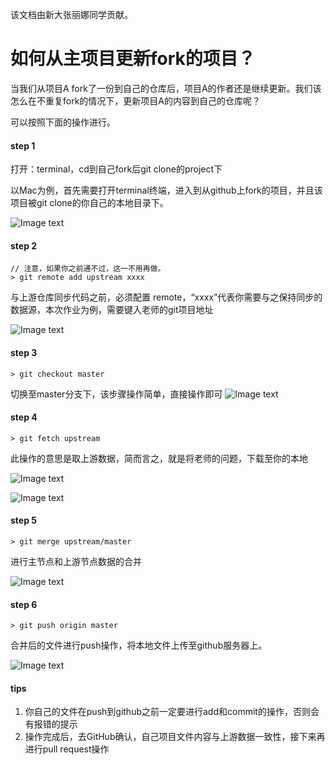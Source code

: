 该文档由新大张丽娜同学贡献。

# 如何从主项目更新fork的项目？

当我们从项目A fork了一份到自己的仓库后，项目A的作者还是继续更新。我们该怎么在不重复fork的情况下，更新项目A的内容到自己的仓库呢？

可以按照下面的操作进行。

#### step 1

打开：terminal，cd到自己fork后git clone的project下

以Mac为例，首先需要打开terminal终端，进入到从github上fork的项目，并且该项目被git clone的你自己的本地目录下。

![Image text](https://ws4.sinaimg.cn/large/006tNc79gy1fieu7pcpwzj31kw14cwpc.jpg)

#### step 2

```
// 注意，如果你之前通不过，这一不用再做。
> git remote add upstream xxxx
```

与上游仓库同步代码之前，必须配置 remote，“xxxx”代表你需要与之保持同步的数据源，本次作业为例，需要键入老师的git项目地址

![Image text](https://ws3.sinaimg.cn/large/006tNc79gy1fieups178zj31kw0v5kdu.jpg)

#### step 3

```
> git checkout master
```
切换至master分支下，该步骤操作简单，直接操作即可
![Image text](https://ws3.sinaimg.cn/large/006tNc79gy1fieuxltln2j31ka0qqadc.jpg)

#### step 4

```
> git fetch upstream
```
此操作的意思是取上游数据，简而言之，就是将老师的问题，下载至你的本地

![Image text](https://ws2.sinaimg.cn/large/006tNc79gy1fiev8mx50ij31kw0u8wnj.jpg)

![Image text](https://ws4.sinaimg.cn/large/006tNc79gy1fiev3jpzpvj31kw0kr79w.jpg)

#### step 5

```
> git merge upstream/master
```

进行主节点和上游节点数据的合并

![Image text](https://ws3.sinaimg.cn/large/006tNc79gy1fieva0qgf6j31kw0u8wnj.jpg)

#### step 6

```
> git push origin master
```
合并后的文件进行push操作，将本地文件上传至github服务器上。

![Image text](https://ws3.sinaimg.cn/large/006tNc79gy1fieve5w7kaj31kw0xj16i.jpg)

####  tips
1. 你自己的文件在push到github之前一定要进行add和commit的操作，否则会有报错的提示
2. 操作完成后，去GitHub确认，自己项目文件内容与上游数据一致性，接下来再进行pull request操作
